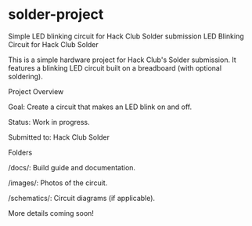 # solder-project
Simple LED blinking circuit for Hack Club Solder submission
LED Blinking Circuit for Hack Club Solder

This is a simple hardware project for Hack Club's Solder submission. It features a blinking LED circuit built on a breadboard (with optional soldering).

Project Overview


Goal: Create a circuit that makes an LED blink on and off.



Status: Work in progress.



Submitted to: Hack Club Solder

Folders



/docs/: Build guide and documentation.



/images/: Photos of the circuit.



/schematics/: Circuit diagrams (if applicable).

More details coming soon!
